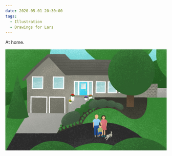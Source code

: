 ```yaml
---
date: 2020-05-01 20:30:00
tags:
  - Illustration
  - Drawings for Lars
---
```


At home.

![Home](home.jpg)
